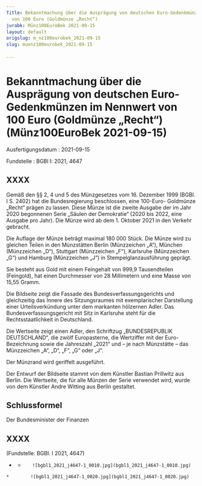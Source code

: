 ```yaml
---
Title: Bekanntmachung über die Ausprägung von deutschen Euro-Gedenkmünzen im Nennwert
  von 100 Euro (Goldmünze „Recht“)
jurabk: Münz100EuroBek 2021-09-15
layout: default
origslug: m_nz100eurobek_2021-09-15
slug: muenz100eurobek_2021-09-15

---
```


# Bekanntmachung über die Ausprägung von deutschen Euro-Gedenkmünzen im Nennwert von 100 Euro (Goldmünze „Recht“) (Münz100EuroBek 2021-09-15)

Ausfertigungsdatum
:   2021-09-15

Fundstelle
:   BGBl I: 2021, 4647


## XXXX

Gemäß den §§ 2, 4 und 5 des Münzgesetzes vom 16. Dezember 1999 (BGBl.
I S. 2402) hat die Bundesregierung beschlossen, eine 100-Euro-
Goldmünze „Recht“ prägen zu lassen. Diese Münze ist die zweite Ausgabe
der im Jahr 2020 begonnenen Serie „Säulen der Demokratie“ (2020 bis
2022, eine Ausgabe pro Jahr). Die Münze wird ab dem 1. Oktober 2021 in
den Verkehr gebracht.

Die Auflage der Münze beträgt maximal 180 000 Stück. Die Münze wird zu
gleichen Teilen in den Münzstätten Berlin (Münzzeichen „A“), München
(Münzzeichen „D“), Stuttgart (Münzzeichen „F“), Karlsruhe (Münzzeichen
„G“) und Hamburg (Münzzeichen „J“) in Stempelglanzausführung geprägt.

Sie besteht aus Gold mit einem Feingehalt von 999,9 Tausendteilen
(Feingold), hat einen Durchmesser von 28 Millimetern und eine Masse
von 15,55 Gramm.

Die Bildseite zeigt die Fassade des Bundesverfassungsgerichts und
gleichzeitig das Innere des Sitzungsraumes mit exemplarischer
Darstellung einer Urteilsverkündung unter dem markanten hölzernen
Adler. Das Bundesverfassungsgericht mit Sitz in Karlsruhe steht für
die Rechtsstaatlichkeit in Deutschland.

Die Wertseite zeigt einen Adler, den Schriftzug „BUNDESREPUBLIK
DEUTSCHLAND“, die zwölf Europasterne, die Wertziffer mit der Euro-
Bezeichnung sowie die Jahreszahl „2021“ und – je nach Münzstätte – das
Münzzeichen „A“, „D“, „F“, „G“ oder „J“.

Der Münzrand wird geriffelt ausgeführt.

Der Entwurf der Bildseite stammt von dem Künstler Bastian Prillwitz
aus Berlin. Die Wertseite, die für alle Münzen der Serie verwendet
wird, wurde von dem Künstler Andre Witting aus Berlin gestaltet.


## Schlussformel

Der Bundesminister der Finanzen


## XXXX

(Fundstelle: BGBl. I 2021, 4647)


*    *        ![bgbl1_2021_j4647-1_0010.jpg](bgbl1_2021_j4647-1_0010.jpg)
    *        ![bgbl1_2021_j4647-1_0020.jpg](bgbl1_2021_j4647-1_0020.jpg)


